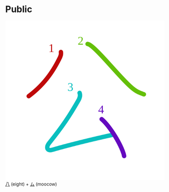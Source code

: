 # Public
![516c](Kanji/kanji-colorize/516c.svg)
[八](Kanji/kanji-dict/八.md) (eight) + [ム](Kanji/kanji-dict/ム.md) (moocow) 
